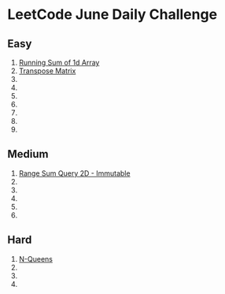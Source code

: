 # LeetCode June Daily Challenge

## Easy
1) [Running Sum of 1d Array](https://github.com/SmartOven/Java/tree/main/LeetCode/DailyChallenge/June/src/Day1)
2) [Transpose Matrix](https://github.com/SmartOven/Java/tree/main/LeetCode/DailyChallenge/June/src/Day2)
3) [](https://github.com/SmartOven/Java/tree/main/LeetCode/DailyChallenge/June/src/Day)
3) [](https://github.com/SmartOven/Java/tree/main/LeetCode/DailyChallenge/June/src/Day)
3) [](https://github.com/SmartOven/Java/tree/main/LeetCode/DailyChallenge/June/src/Day)
3) [](https://github.com/SmartOven/Java/tree/main/LeetCode/DailyChallenge/June/src/Day)
3) [](https://github.com/SmartOven/Java/tree/main/LeetCode/DailyChallenge/June/src/Day)
3) [](https://github.com/SmartOven/Java/tree/main/LeetCode/DailyChallenge/June/src/Day)
3) [](https://github.com/SmartOven/Java/tree/main/LeetCode/DailyChallenge/June/src/Day)

## Medium
1) [Range Sum Query 2D - Immutable](https://github.com/SmartOven/Java/tree/main/LeetCode/DailyChallenge/June/src/Day3)
1) [](https://github.com/SmartOven/Java/tree/main/LeetCode/DailyChallenge/June/src/Day)
1) [](https://github.com/SmartOven/Java/tree/main/LeetCode/DailyChallenge/June/src/Day)
1) [](https://github.com/SmartOven/Java/tree/main/LeetCode/DailyChallenge/June/src/Day)
1) [](https://github.com/SmartOven/Java/tree/main/LeetCode/DailyChallenge/June/src/Day)
1) [](https://github.com/SmartOven/Java/tree/main/LeetCode/DailyChallenge/June/src/Day)

## Hard
1) [N-Queens](https://github.com/SmartOven/Java/tree/main/LeetCode/DailyChallenge/June/src/Day4)
1) [](https://github.com/SmartOven/Java/tree/main/LeetCode/DailyChallenge/June/src/Day)
1) [](https://github.com/SmartOven/Java/tree/main/LeetCode/DailyChallenge/June/src/Day)
1) [](https://github.com/SmartOven/Java/tree/main/LeetCode/DailyChallenge/June/src/Day)

